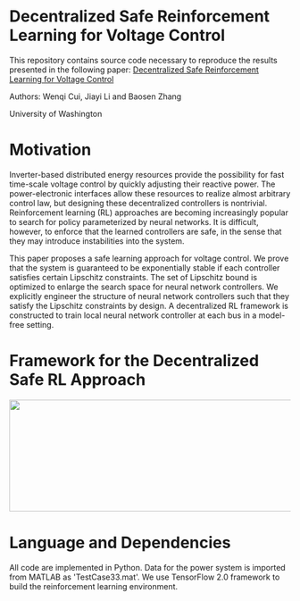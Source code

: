 
# Decentralized Safe Reinforcement Learning for Voltage Control

This repository contains source code necessary to reproduce the results presented in the following paper:
[Decentralized Safe Reinforcement Learning for Voltage Control](https://arxiv.org/abs/2110.01126)  

Authors: Wenqi Cui, Jiayi Li and Baosen Zhang  

University of Washington 


# Motivation
Inverter-based distributed energy resources provide the possibility for fast time-scale voltage control by quickly adjusting their reactive power. The power-electronic interfaces allow these resources to realize almost arbitrary control law, but designing these decentralized controllers is nontrivial. Reinforcement learning (RL) approaches are becoming increasingly popular to search for policy parameterized by neural networks. It is difficult, however, to enforce that the learned controllers are safe, in the sense that they may introduce instabilities into the system.

This paper proposes a safe learning approach for voltage control. We prove that the system is guaranteed to be exponentially stable if each controller satisfies certain Lipschitz constraints. The set of Lipschitz bound is optimized to enlarge the search space for neural network controllers. We explicitly engineer the structure of neural network controllers such that they satisfy the Lipschitz constraints by design. A decentralized RL framework is constructed to train local neural network controller at each bus in a model-free setting.


# Framework for the Decentralized Safe RL Approach
<img src="/RNN.png" height="200px" width="600px" >

# Language and Dependencies
All code are implemented in Python. Data for the power system is imported from MATLAB as 'TestCase33.mat'. We   use   TensorFlow   2.0   framework   to   build   the   reinforcement  learning  environment.

